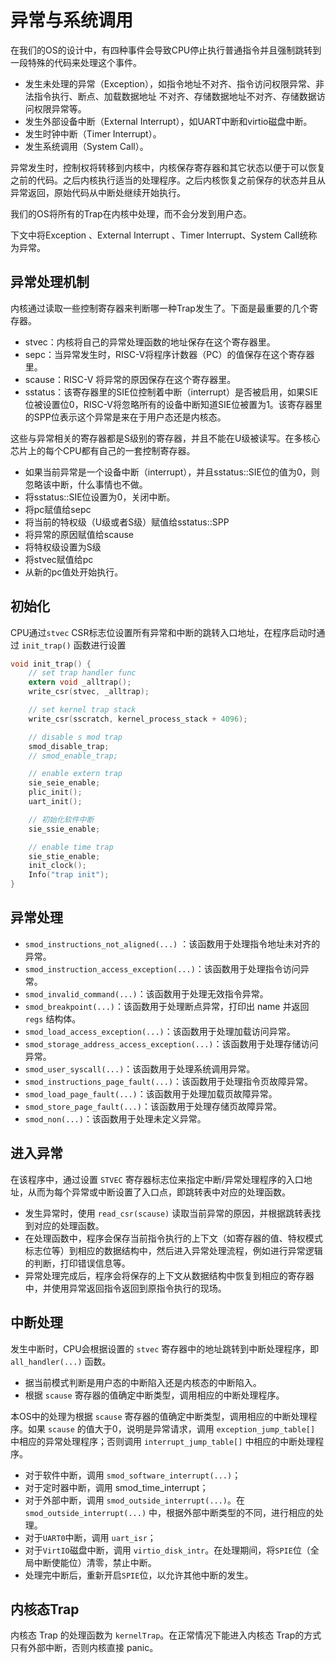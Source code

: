 # 异常与系统调用

在我们的OS的设计中，有四种事件会导致CPU停止执行普通指令并且强制跳转到一段特殊的代码来处理这个事件。
- 发生未处理的异常（Exception），如指令地址不对齐、指令访问权限异常、非法指令执行、断点、加载数据地址 不对齐、存储数据地址不对齐、存储数据访问权限异常等。
- 发生外部设备中断（External Interrupt），如UART中断和virtio磁盘中断。
- 发生时钟中断（Timer Interrupt）。
- 发生系统调用（System Call）。

异常发生时，控制权将转移到内核中，内核保存寄存器和其它状态以便于可以恢复之前的代码。之后内核执行适当的处理程序。之后内核恢复之前保存的状态并且从异常返回，原始代码从中断处继续开始执行。

我们的OS将所有的Trap在内核中处理，而不会分发到用户态。

下文中将Exception 、External Interrupt 、Timer Interrupt、System Call统称为异常。

## 异常处理机制

内核通过读取一些控制寄存器来判断哪一种Trap发生了。下面是最重要的几个寄存器。

- stvec：内核将自己的异常处理函数的地址保存在这个寄存器里。
- sepc：当异常发生时，RISC-V将程序计数器（PC）的值保存在这个寄存器里。
- scause：RISC-V 将异常的原因保存在这个寄存器里。
- sstatus：该寄存器里的SIE位控制着中断（interrupt）是否被启用，如果SIE位被设置位0，RISC-V将忽略所有的设备中断知道SIE位被置为1。该寄存器里的SPP位表示这个异常是来在于用户态还是内核态。

这些与异常相关的寄存器都是S级别的寄存器，并且不能在U级被读写。在多核心芯片上的每个CPU都有自己的一套控制寄存器。

- 如果当前异常是一个设备中断（interrupt），并且sstatus::SIE位的值为0，则忽略该中断，什么事情也不做。
- 将sstatus::SIE位设置为0，关闭中断。
- 将pc赋值给sepc
- 将当前的特权级（U级或者S级）赋值给sstatus::SPP
- 将异常的原因赋值给scause
- 将特权级设置为S级
- 将stvec赋值给pc
- 从新的pc值处开始执行。

## 初始化

CPU通过`stvec` CSR标志位设置所有异常和中断的跳转入口地址，在程序启动时通过 `init_trap()` 函数进行设置

```c
void init_trap() {
    // set trap handler func
    extern void _alltrap();
    write_csr(stvec, _alltrap);

    // set kernel trap stack
    write_csr(sscratch, kernel_process_stack + 4096);

    // disable s mod trap
    smod_disable_trap;
    // smod_enable_trap;

    // enable extern trap
    sie_seie_enable;
    plic_init();
    uart_init();

    // 初始化软件中断
    sie_ssie_enable;

    // enable time trap
    sie_stie_enable;
    init_clock();
    Info("trap init");
}
```

## 异常处理
- `smod_instructions_not_aligned(...)` ：该函数用于处理指令地址未对齐的异常。
- `smod_instruction_access_exception(...)`：该函数用于处理指令访问异常。
- `smod_invalid_command(...)`：该函数用于处理无效指令异常。
- `smod_breakpoint(...)`：该函数用于处理断点异常，打印出 name 并返回 `regs` 结构体。
- `smod_load_access_exception(...)`：该函数用于处理加载访问异常。
- `smod_storage_address_access_exception(...)`：该函数用于处理存储访问异常。
- `smod_user_syscall(...)`：该函数用于处理系统调用异常。
- `smod_instructions_page_fault(...)`：该函数用于处理指令页故障异常。
- `smod_load_page_fault(...)`：该函数用于处理加载页故障异常。
- `smod_store_page_fault(...)`：该函数用于处理存储页故障异常。
- `smod_non(...)`：该函数用于处理未定义异常。


## 进入异常

在该程序中，通过设置 `STVEC` 寄存器标志位来指定中断/异常处理程序的入口地址，从而为每个异常或中断设置了入口点，即跳转表中对应的处理函数。

- 发生异常时，使用 `read_csr(scause)` 读取当前异常的原因，并根据跳转表找到对应的处理函数。
- 在处理函数中，程序会保存当前指令执行的上下文（如寄存器的值、特权模式标志位等）到相应的数据结构中，然后进入异常处理流程，例如进行异常逻辑的判断，打印错误信息等。
- 异常处理完成后，程序会将保存的上下文从数据结构中恢复到相应的寄存器中，并使用异常返回指令返回到原指令执行的现场。

## 中断处理
发生中断时，CPU会根据设置的 `stvec` 寄存器中的地址跳转到中断处理程序，即 `all_handler(...)` 函数。

- 据当前模式判断是用户态的中断陷入还是内核态的中断陷入。
- 根据 `scause` 寄存器的值确定中断类型，调用相应的中断处理程序。

本OS中的处理为根据 `scause` 寄存器的值确定中断类型，调用相应的中断处理程序。如果 `scause` 的值大于0，说明是异常请求，调用 `exception_jump_table[]` 中相应的异常处理程序；否则调用 `interrupt_jump_table[]` 中相应的中断处理程序。
- 对于软件中断，调用 `smod_software_interrupt(...)`；
- 对于定时器中断，调用 smod_time_interrupt；
- 对于外部中断，调用 `smod_outside_interrupt(...)`。在 `smod_outside_interrupt(...)` 中，根据外部中断类型的不同，进行相应的处理。
- 对于`UART0`中断，调用 `uart_isr`；
- 对于`VirtIO`磁盘中断，调用 `virtio_disk_intr`。在处理期间，将`SPIE`位（全局中断使能位）清零，禁止中断。
- 处理完中断后，重新开启`SPIE`位，以允许其他中断的发生。

## 内核态Trap

内核态 Trap 的处理函数为 `kernelTrap`。在正常情况下能进入内核态 Trap的方式只有外部中断，否则内核直接 panic。
